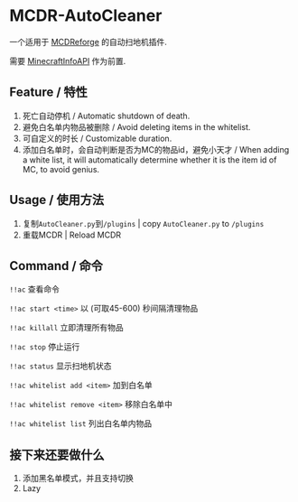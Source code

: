 # MCDR-AutoCleaner

一个适用于 [MCDReforge](https://github.com/Fallen-Breath/MCDReforged) 的自动扫地机插件.

需要 [MinecraftInfoAPI](https://github.com/Forgot-Dream/MinecraftItemAPI) 作为前置.

## Feature / 特性

1. 死亡自动停机 / Automatic shutdown of death.
2. 避免白名单内物品被删除 / Avoid deleting items in the whitelist.
3. 可自定义的时长 / Customizable duration.
4. 添加白名单时，会自动判断是否为MC的物品id，避免小天才 / When adding a white list, it will automatically determine whether it is the item id of MC, to avoid genius.

## Usage / 使用方法

1. 复制`AutoCleaner.py`到`/plugins` | copy `AutoCleaner.py` to `/plugins`
2. 重载MCDR | Reload MCDR

## Command / 命令

`!!ac` 查看命令

`!!ac start <time>` 以 <time>(可取45-600) 秒间隔清理物品
  
`!!ac killall` 立即清理所有物品

`!!ac stop` 停止运行

`!!ac status` 显示扫地机状态

`!!ac whitelist add <item>` 加<item>到白名单

`!!ac whitelist remove <item>` 移除白名单中<item>
  
`!!ac whitelist list` 列出白名单内物品

## 接下来还要做什么

1. 添加黑名单模式，并且支持切换
2. Lazy
